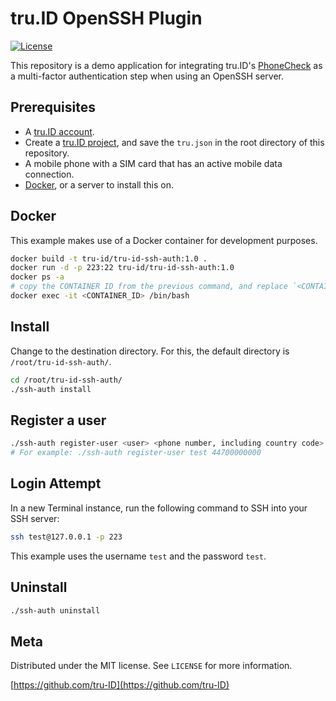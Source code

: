 # tru.ID OpenSSH Plugin

[![License][license-image]][license-url]

This repository is a demo application for integrating tru.ID's [PhoneCheck](https://developer.tru.id/docs/phone-check) as a multi-factor authentication step when using an OpenSSH server.

## Prerequisites

- A [tru.ID account](https://tru.id/).
- Create a [tru.ID project](https://developer.tru.id/console), and save the `tru.json` in the root directory of this repository.
- A mobile phone with a SIM card that has an active mobile data connection.
- [Docker](https://www.docker.com/), or a server to install this on.

## Docker

This example makes use of a Docker container for development purposes. 

```bash
docker build -t tru-id/tru-id-ssh-auth:1.0 .
docker run -d -p 223:22 tru-id/tru-id-ssh-auth:1.0
docker ps -a 
# copy the CONTAINER ID from the previous command, and replace `<CONTAINER_ID>` with this value
docker exec -it <CONTAINER_ID> /bin/bash
```

## Install

Change to the destination directory. For this, the default directory is `/root/tru-id-ssh-auth/`.

```bash
cd /root/tru-id-ssh-auth/
./ssh-auth install
```

## Register a user

```bash
./ssh-auth register-user <user> <phone number, including country code>
# For example: ./ssh-auth register-user test 44700000000
```

## Login Attempt

In a new Terminal instance, run the following command to SSH into your SSH server:

```bash
ssh test@127.0.0.1 -p 223
```

This example uses the username `test` and the password `test`.

## Uninstall

```bash
./ssh-auth uninstall
```

## Meta

Distributed under the MIT license. See `LICENSE` for more information.

[https://github.com/tru-ID](https://github.com/tru-ID)

[license-image]: https://img.shields.io/badge/License-MIT-blue.svg
[license-url]: LICENSE